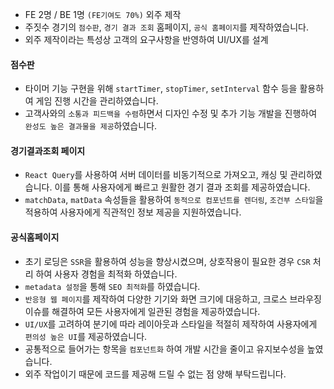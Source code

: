 - FE 2명 / BE 1명 `(FE기여도 70%)` 외주 제작
- 주짓수 경기의 `점수판`, `경기 결과 조회` 홈페이지, `공식 홈페이지`를 제작하였습니다.
- 외주 제작이라는 특성상 고객의 요구사항을 반영하여 UI/UX를 설계

#### 점수판

- 타이머 기능 구현을 위해 `startTimer`, `stopTimer`, `setInterval` 함수 등을 활용하여 게임 진행 시간을 관리하였습니다.
- 고객사와의 `소통과 피드백을 수렴`하면서 디자인 수정 및 추가 기능 개발을 진행하여 `완성도 높은 결과물을 제공`하였습니다.

#### 경기결과조회 페이지

- `React Query`를 사용하여 서버 데이터를 비동기적으로 가져오고, 캐싱 및 관리하였습니다. 이를 통해 사용자에게 빠르고 원활한 경기 결과 조회를 제공하였습니다.
- `matchData`, `matData` 속성들을 활용하여 `동적으로 컴포넌트를 렌더링`, `조건부 스타일`을 적용하여 사용자에게 직관적인 정보 제공을 지원하였습니다.

#### 공식홈페이지

- 초기 로딩은 `SSR`을 활용하여 성능을 향상시켰으며, 상호작용이 필요한 경우 `CSR` 처리 하여 사용자 경험을 최적화 하였습니다.
- `metadata 설정`을 통해 `SEO 최적화`를 하였습니다.
- `반응형 웹 페이지`를 제작하여 다양한 기기와 화면 크기에 대응하고, 크로스 브라우징 이슈를 해결하여 모든 사용자에게 일관된 경험을 제공하였습니다.
- `UI/UX`를 고려하여 분기에 따라 레이아웃과 스타일을 적절히 제작하여 사용자에게 `편의성 높은 UI`를 제공하였습니다.
- 공통적으로 들어가는 항목을 `컴포넌트화` 하여 개발 시간을 줄이고 유지보수성을 높였습니다.
- 외주 작업이기 때문에 코드를 제공해 드릴 수 없는 점 양해 부탁드립니다.
